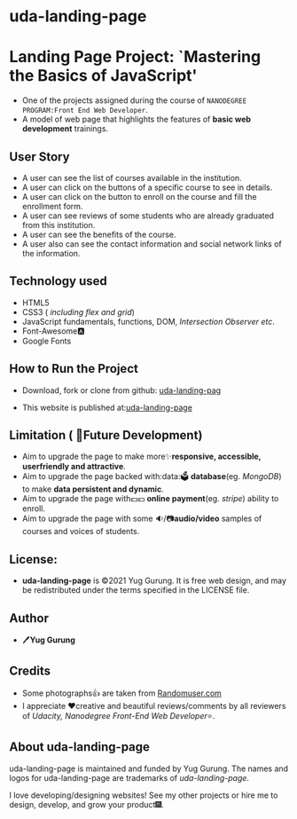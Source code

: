 # uda-landing-page

# Landing Page Project: `Mastering the Basics of JavaScript'

- One of the projects assigned during the course of `NANODEGREE PROGRAM:Front End Web Developer`.
- A model of web page that highlights the features of **basic web development** trainings.

## User Story

- A user can see the list of courses available in the institution.
- A user can click on the buttons of a specific course to see in details.
- A user can click on the button to enroll on the course and fill the enrollment form.
- A user can see reviews of some students who are already graduated from this institution.
- A user can see the benefits of the course.
- A user also can see the contact information and social network links of the information.

## Technology used

- HTML5
- CSS3 ( _including flex and grid_)
- JavaScript fundamentals, functions, DOM, _Intersection Observer etc_.
- Font-Awesome:a:
- Google Fonts

## How to Run the Project

- Download, fork or clone from github: [uda-landing-pag](https://github.com/yugmani/uda-landing-page)

- This website is published at:[uda-landing-page](https://yugmani.github.io/uda-landing-page/)

## Limitation ( :rocket:Future Development)

- Aim to upgrade the page to make more:sparkles:**responsive, accessible, userfriendly and attractive**.
- Aim to upgrade the page backed with:data:🗳️ **database**(eg. _MongoDB_) to make **data persistent and dynamic**.
- Aim to upgrade the page with:dollar:💵 **online payment**(eg. _stripe_) ability to enroll.
- Aim to upgrade the page with some :sound:/:camera:**audio/video** samples of courses and voices of students.

## License:

- **uda-landing-page** is :copyright:2021 Yug Gurung. It is free web design, and may be redistributed under the terms specified in the LICENSE file.

## Author

- :pen:**Yug Gurung**

## Credits

- Some photographs👍 are taken from [Randomuser.com](https://randomuser.me/)
- I appreciate :heart:creative and beautiful reviews/comments by all reviewers of _Udacity, Nanodegree Front-End Web Developer_:star:.

## About uda-landing-page

uda-landing-page is maintained and funded by Yug Gurung. The names and logos for uda-landing-page are trademarks of _uda-landing-page_.

I love developing/designing websites! See my other projects or hire me to design, develop, and grow your product:fireworks:.
